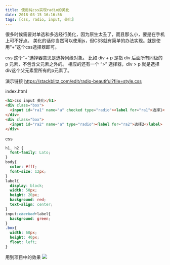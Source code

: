 ```yaml
---
title: 使用纯css实现radio的美化
date: 2018-03-15 16:16:56
tags: [css, radio, input, 美化]
---
```


很多时候需要对单选和多选经行美化，因为原生太丑了，而且那么小，要是在手机上可不好点。
美化的话你当然可以使用js，但CSS就有简单的办法实现。就是使用“+”这个css选择器即可。
<!-- more -->
css 这个“+”选择器意思是选择同级对象。
比如 div + p 是指 div 后面所有同级的 p 元素，不包含父元素之外的。
相应的还有一个 “>” 选择器，div > p 就是选择div这个父元素里所有的p元素了。

演示链接 https://stackblitz.com/edit/radio-beautiful?file=style.css

index.html
```html
<h1>css input 美化</h1>
<div class="box">
  <input id="ra1" name="a" checked type="radio"><label for="ra1">选择1</label>
</div>
<div class="box">
  <input id="ra2" name="a" type="radio"><label for="ra2">选择2</label>
</div>
```

css
```css
h1, h2 {
  font-family: Lato;
}
body{
  color: #fff;
  font-size: 12px;
}
label{
  display: block;
  width: 50px;
  height: 20px;
  background: red;
  text-align: center;
}
input:checked+label{
  background: green;
}
.box{
  width: 60px;
  height: 40px;
  float: left;
}
```

用到项目中的效果
![](/images/radio.jpg)